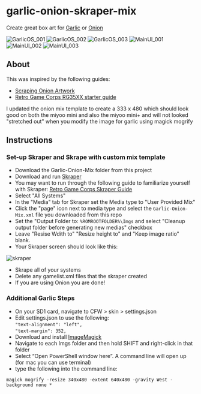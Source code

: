 # garlic-onion-skraper-mix

Create great box art for [Garlic](https://www.patreon.com/posts/76561333) or [Onion](https://github.com/OnionUI/Onion)



![GarlicOS_001](https://user-images.githubusercontent.com/57577242/227276625-7772e477-e1f7-4656-9a29-2725ced99c00.png)
![GarlicOS_002](https://user-images.githubusercontent.com/57577242/227276635-a965ad3d-6b5f-4edd-8836-38a72345c6d2.png)
![GarlicOS_003](https://user-images.githubusercontent.com/57577242/227277696-80248862-98a8-4a58-a467-fa93f9cc9a72.png)
![MainUI_001](https://user-images.githubusercontent.com/57577242/227276651-25dbf081-ef71-48fc-b920-239e3c0b7188.png)
![MainUI_002](https://user-images.githubusercontent.com/57577242/227276660-2e478459-9670-41cb-ae4d-f8f5dae57993.png)
![MainUI_003](https://user-images.githubusercontent.com/57577242/227277983-961c627e-0021-4ca4-889e-281bbfb6c204.png)

## About

This was inspired by the following guides:  
- [Scraping Onion Artwork](https://github.com/OnionUI/Onion/wiki/Scraping-artwork-for-games)  
- [Retro Game Corps RG35XX starter guide](https://retrogamecorps.com/2023/01/03/anbernic-rg35xx-starter-guide/)  

I updated the onion mix template to create a 333 x 480 which should look good on both the miyoo mini and also the miyoo mini+ and will not looked "stretched out" when you modify the image for garlic using magick mogrify

## Instructions  

### Set-up Skraper and Skrape with custom mix template

- Download the Garlic-Onion-Mix folder from this project
- Download and run [Skraper](https://www.skraper.net/)
- You may want to run through the following guide to familiarize yourself with Skraper: [Retro Game Corps Skraper Guide](https://retrogamecorps.com/2021/04/02/quick-guide-skraper-for-retro-handheld-devices/)
- Select "All Systems"
- In the "Media" tab for Skraper set the Media type to "User Provided Mix"
- Click the "page" icon next to media type and select the `Garlic-Onion-Mix.xml` file you downloaded from this repo
- Set the "Output Folder to: `%ROMROOTFOLDER%\Imgs` and select "Cleanup output folder before generating new medias" checkbox
- Leave "Resise Wdith to" "Resize height to" and "Keep image ratio" blank.
- Your Skraper screen should look like this:  

![skraper](https://user-images.githubusercontent.com/57577242/227281809-60ac13e7-b88b-437e-bccc-b221e584bb76.png)

- Skrape all of your systems
- Delete any gamelist.xml files that the skraper created
- If you are using Onion you are done!

### Additional Garlic Steps

- On your SD1 card, navigate to CFW > skin > settings.json
- Edit settings.json to use the following:  
`"text-alignment": "left",`    
`"text-margin": 352,      `   
- Download and install [ImageMagick](https://imagemagick.org/script/download.php)
- Navigate to each Imgs folder and then hold SHIFT and right-click in that folder
- Select “Open PowerShell window here”. A command line will open up (for mac you can use terminal)
- type the following into the command line:  

`magick mogrify -resize 340x480 -extent 640x480 -gravity West -background none *`
